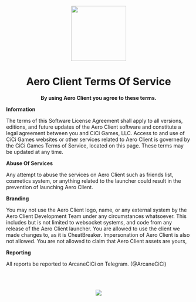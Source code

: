 <!DOCTYPE html>
<html>

<p align="center">
    <img src="https://i.imgur.com/e4Au1VM.png" width="150" height="150"/>
    <h1 align="center">Aero Client Terms Of Service</h1>
    <p align="center">
    <strong>By using Aero Client you agree to these terms.</strong>
    </p>
</p>

<strong>Information</strong>

<p>The terms of this Software License Agreement shall apply to all versions, editions, and future updates of the Aero Client software and constitute a legal agreement between you and CiCi Games, LLC. Access to and use of CiCi Games websites or other services related to Aero Client is governed by the CiCi Games Terms of Service, located on this page. These terms may be updated at any time.</p>

<strong>Abuse Of Services</strong>

<p>Any attempt to abuse the services on Aero Client such as friends list, cosmetics system, or anything related to the launcher could result in the prevention of launching Aero Client.</p>

<strong>Branding</strong>

<p>You may not use the Aero Client logo, name, or any external system by the Aero Client Development Team under any circumstances whatsoever. This includes but is not limited to websocket systems, and code from any release of the Aero Client launcher. You are allowed to use the client we made changes to, as it is CheatBreaker. Impersonation of Aero Client is also not allowed. You are not allowed to claim that Aero Client assets are yours,</p>

<strong>Reporting</strong>

<p>All reports be reported to ArcaneCiCi on Telegram. (@ArcaneCiCi)</p>
<br>
<br>
<p align="center">
    <img href="https://github.com/Aero-Client/Privacy-Policy" src="https://raw.githubusercontent.com/Aero-Client/Aero-Client.github.io/master/button.png">
</p>
</html>
